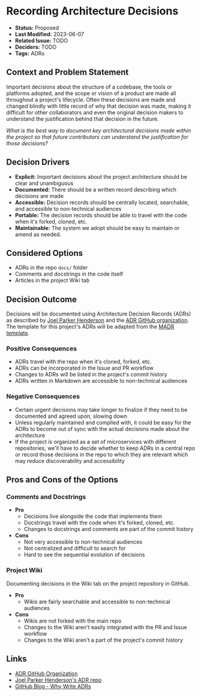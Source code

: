 # Recording Architecture Decisions

- **Status:** Proposed
- **Last Modified:** 2023-06-07
- **Related Issue:** TODO
- **Deciders:** TODO
- **Tags:** ADRs

## Context and Problem Statement

Important decisions about the structure of a codebase, the tools or platforms adopted, and the scope or vision of a product are made all throughout a project's lifecycle. Often these decisions are made and changed blindly with little record of why that decision was made, making it difficult for other collaborators and even the original decision makers to understand the justification behind that decision in the future.

_What is the best way to document key architectural decisions made within the project so that future contributors can understand the justification for those decisions?_

## Decision Drivers <!-- RECOMMENDED -->

- **Explicit:** Important decisions about the project architecture should be clear and unambiguous
- **Documented:** There should be a written record describing which decisions are made
- **Accessible:** Decision records should be centrally located, searchable, and accessible to non-technical audiences
- **Portable:** The decision records should be able to travel with the code when it's forked, cloned, etc.
- **Maintainable:** The system we adopt should be easy to maintain or amend as needed.

## Considered Options

- ADRs in the repo `docs/` folder
- Comments and docstrings in the code itself
- Articles in the project Wiki tab

## Decision Outcome <!-- REQUIRED -->

Decisions will be documented using Architecture Decision Records (ADRs) as described by [Joel Parker Henderson](joel) and the [ADR GitHub organization](https://adr.github.io/). The template for this project's ADRs will be adapted from the [MADR template](adrs).

### Positive Consequences <!-- OPTIONAL -->

- ADRs travel with the repo when it's cloned, forked, etc.
- ADRs can be incorporated in the Issue and PR workflow
- Changes to ADRs will be listed in the project's commit history
- ADRs written in Markdown are accessible to non-technical audiences

### Negative Consequences <!-- OPTIONAL -->

- Certain urgent decisions may take longer to finalize if they need to be documented and agreed upon, slowing down
- Unless regularly maintained and complied with, it could be easy for the ADRs to become out of sync with the actual decisions made about the architecture
- If the project is organized as a set of microservices with different repositories, we'll have to decide whether to keep ADRs in a central repo or record those decisions in the repo to which they are relevant which may reduce discoverability and accessibility

## Pros and Cons of the Options <!-- OPTIONAL -->

### Comments and Docstrings

- **Pro**
  - Decisions live alongside the code that implements them
  - Docstrings travel with the code when it's forked, cloned, etc.
  - Changes to docstrings and comments are part of the commit history
- **Cons**
  - Not very accessible to non-technical audiences
  - Not centralized and difficult to search for
  - Hard to see the sequential evolution of decisions

### Project Wiki

Documenting decisions in the Wiki tab on the project repository in GitHub.

- **Pro**
  - Wikis are fairly searchable and accessible to non-technical audiences
- **Cons**
  - Wikis are not forked with the main repo
  - Changes to the Wiki aren't easily integrated with the PR and Issue workflow
  - Changes to the Wiki aren't a part of the project's commit history

## Links <!-- OPTIONAL -->

- [ADR GitHub Organization](adr)
- [Joel Parker Henderson's ADR repo](joel)
- [GitHub Blog - Why Write ADRs](github)

[adr]: https://adr.github.io/
[joel]: https://github.com/joelparkerhenderson/architecture-decision-record#what-is-an-architecture-decision-record
[madr]: https://adr.github.io/madr/#the-template
[github]: https://github.blog/2020-08-13-why-write-adrs/
